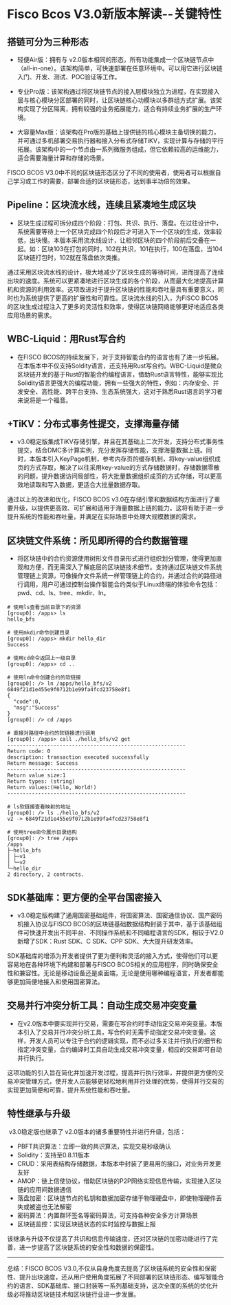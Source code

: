 # Fisco Bcos V3.0新版本解读--关键特性

## 搭链可分为三种形态

* 轻便Air版：拥有与 v2.0版本相同的形态，所有功能集成一个区块链节点中（all-in-one）。该架构简单，可快速部署在任意环境中。可以用它进行区块链入门、开发、测试、POC验证等工作。

* 专业Pro版：该架构通过将区块链节点的接入层模块独立为进程，在实现接入层与核心模块分区部署的同时，让区块链核心功模块以多群组方式扩展。该架构实现了分区隔离，拥有较强的业务拓展能力，适合有持续业务扩展的生产环境。

* 大容量Max版：该架构在Pro版的基础上提供链的核心模块主备切换的能力，并可通过多机部署交易执行器和接入分布式存储TiKV，实现计算与存储的平行拓展。该架构中的一个节点由一系列微服务组成，但它依赖较高的运维能力，适合需要海量计算和存储的场景。

FISCO BCOS V3.0中不同的区块链形态区分了不同的使用者，使用者可以根据自己学习或工作的需要，部署合适的区块链形态，达到事半功倍的效果。

## Pipeline：区块流水线，连续且紧凑地生成区块
+ 区块生成过程可拆分成四个阶段：打包、共识、执行、落盘。在过往设计中，系统需要等待上一个区块完成四个阶段后才可进入下一个区块的生成，效率较低，出块慢。本版本采用流水线设计，让相邻区块的四个阶段前后交叠在一起。如：区块103在打包的同时，102在共识，101在执行，100在落盘，当104区块链打包时，102就在落盘依次类推。

通过采用区块流水线的设计，极大地减少了区块生成的等待时间，进而提高了连续出块的速度。系统可以更紧凑地进行区块生成的各个阶段，从而最大化地提高计算机和资源的利用效率。这项改进对于提升区块链的性能和吞吐量具有重要意义，同时也为系统提供了更高的扩展性和可靠性。区块流水线的引入，为FISCO BCOS的区块生成过程注入了更多的灵活性和效率，使得区块链网络能够更好地适应各类应用场景的需求。

## WBC-Liquid：用Rust写合约
+ 在FISCO BCOS的持续发展下，对于支持智能合约的语言也有了进一步拓展。在本版本中不仅支持Soldity语言，还支持用Rust写合约。WBC-Liquid是微众区块链开发的基于Rust的智能合约编程语言，借助Rust语言特性，能够实现比Solidity语言更强大的编程功能，拥有一些强大的特性，例如：内存安全、并发安全、高性能、跨平台支持、生态系统强大，这对于熟悉Rust语言的学习者来说将是一个福音。

## +TiKV：分布式事务性提交，支撑海量存储
+ v3.0稳定版集成TiKV存储引擎，并且在其基础上二次开发，支持分布式事务性提交，结合DMC多计算实例，充分发挥存储性能，支撑海量数据上链。同时，本版本引入KeyPage机制，参考内存页的缓存机制，将key-value组织成页的方式存取，解决了以往采用key-value的方式存储数据时，存储数据零散的问题，提升数据访问局部性，将大批量数据组织成页的方式存储，可以更高效地读取和写入数据，更适合大批量数据存取。

通过以上的改进和优化，FISCO BCOS v3.0在存储引擎和数据结构方面进行了重要升级，以提供更高效、可扩展和适用于海量数据上链的能力。这将有助于进一步提升系统的性能和吞吐量，并满足在实际场景中处理大规模数据的需求。

## 区块链文件系统：所见即所得的合约数据管理
+ 将区块链中的合约资源使用树形文件目录形式进行组织划分管理，使得更加直观和方便，而无需深入了解底层的区块链技术细节。支持通过区块链文件系统管理链上资源，可像操作文件系统一样管理链上的合约，并通过合约的路径进行调用，用户可通过控制台操作智能合约类似于Linux终端的体验命令包括：pwd、cd、ls、tree、mkdir、In。

```shell
# 使用ls查看当前目录下的资源
[group0]: /apps> ls
hello_bfs

# 使用mkdir命令创建目录
[group0]: /apps> mkdir hello_dir
Success

# 使用cd命令返回上一级目录
[group0]: /apps> cd ..

# 使用ln命令创建合约的软链接
[group0]: /> ln /apps/hello_bfs/v2 6849f21d1e455e9f0712b1e99fa4fcd23758e8f1
{
  "code":0,
  "msg":"Success"
}
[group0]: /> cd /apps

# 直接对路径中合约的软链接进行调用
[group0]: /apps> call ./hello_bfs/v2 get
----------------------------------------------------------
Return code: 0
description: transaction executed successfully
Return message: Success
----------------------------------------------------------
Return value size:1
Return types: (string)
Return values:(Hello, World!)
----------------------------------------------------------

# ls软链接查看映射的地址
[group0]: /> ls ./hello_bfs/v2
v2 -> 6849f21d1e455e9f0712b1e99fa4fcd23758e8f1

# 使用tree命令展示目录结构
[group0]: /> tree /apps
/apps
├─hello_bfs
│ ├─v1
│ └─v2
└─hello_dir
2 directory, 2 contracts.
```

## SDK基础库：更方便的全平台国密接入
+ v3.0稳定版构建了通用国密基础组件，将国密算法、国密通信协议、国产密码机接入协议与FISCO BCOS的区块链基础数据结构封装于其中，基于该基础组件可快速开发出不同平台、不同操作系统和不同编程语言的SDK，相较于V2.0新增了SDK：Rust SDK、C SDK、CPP SDK、大大提升研发效率。

SDK基础库的增添为开发者提供了更为便利和灵活的接入方式，使得他们可以更容易地在各种环境下构建和部署与FISCO BCOS相关的应用程序，同时确保安全性和兼容性。无论是移动设备还是桌面端，无论是使用哪种编程语言，开发者都能够更加简便地接入和使用国密算法。

## 交易并行冲突分析工具：自动生成交易冲突变量
+ 在v2.0版本中要实现并行交易，需要在写合约时手动指定交易冲突变量。本版本引入了交易并行冲突分析工具，写合约时无需手动指定交易冲突变量。这样，开发人员可以专注于合约的逻辑实现，而不必过多关注并行执行的细节和指定冲突变量，合约编译时工具自动生成交易冲突变量，相应的交易即可自动并行执行。

这项功能的引入旨在简化并加速开发过程，提高并行执行效率，并提供更方便的交易冲突管理方式，使开发人员能够更轻松地利用并行处理的优势，使得并行交易的实现更加简便和可靠，提升系统性能和吞吐量。

## 特性继承与升级
 v3.0稳定版也继承了 v2.0版本的诸多重要特性并进行升级，包括：

* PBFT共识算法：立即一致的共识算法，实现交易秒级确认
* Solidity：支持至0.8.11版本
* CRUD：采用表结构存储数据，本版本中封装了更易用的接口，对业务开发更友好
* AMOP：链上信使协议，借助区块链的P2P网络实现信息传输，实现接入区块链的应用间数据通信
* 落盘加密：区块链节点的私钥和数据加密存储于物理硬盘中，即使物理硬件丢失或被盗也无法解密
* 密码算法：内置群环签名等密码算法，可支持各种安全多方计算场景
* 区块链监控：实现区块链状态的实时监控与数据上报

该继承与升级不仅提高了共识和信息传输速度，还对区块链的加密功能进行了完善，进一步提高了区块链系统的安全性和数据的保密性。

---
总结：FISCO BCOS V3.0,不仅从自身角度去提高了区块链系统的安全性和保密性、提升出块速度，还从用户使用角度拓展了不同部署的区块链形态、编写智能合约的语言、SDK基础库、接口封装等一系列基础支持，这次全面的系统的优化升级必将推动区块链技术和区块链行业进一步发展。